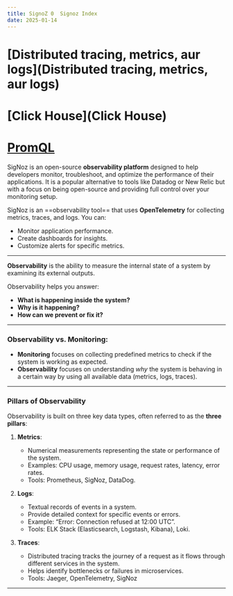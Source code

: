 ```yaml
---
title: SignoZ 0  Signoz Index
date: 2025-01-14
---
```


# [Distributed tracing, metrics, aur logs](Distributed tracing, metrics, aur logs)

# [Click House](Click House)

# [PromQL](PromQL)


SigNoz is an open-source **observability platform** designed to help developers monitor, troubleshoot, and optimize the performance of their applications. It is a popular alternative to tools like Datadog or New Relic but with a focus on being open-source and providing full control over your monitoring setup.



SigNoz is an ==observability tool== that uses **OpenTelemetry** for collecting metrics, traces, and logs. You can:

- Monitor application performance.
- Create dashboards for insights.
- Customize alerts for specific metrics.

---
**Observability** is the ability to measure the internal state of a system by examining its external outputs.

Observability helps you answer:

- **What is happening inside the system?**
- **Why is it happening?**
- **How can we prevent or fix it?**

---
### Observability vs. Monitoring:

- **Monitoring** focuses on collecting predefined metrics to check if the system is working as expected.
- **Observability** focuses on understanding _why_ the system is behaving in a certain way by using all available data (metrics, logs, traces).

---

### Pillars of Observability

Observability is built on three key data types, often referred to as the **three pillars**:

1. **Metrics**:
    - Numerical measurements representing the state or performance of the system.
    - Examples: CPU usage, memory usage, request rates, latency, error rates.
    - Tools: Prometheus, SigNoz, DataDog.

2. **Logs**:
    - Textual records of events in a system.
    - Provide detailed context for specific events or errors.
    - Example: “Error: Connection refused at 12:00 UTC”.
    - Tools: ELK Stack (Elasticsearch, Logstash, Kibana), Loki.

3. **Traces**:
    - Distributed tracing tracks the journey of a request as it flows through different services in the system.
    - Helps identify bottlenecks or failures in microservices.
    - Tools: Jaeger, OpenTelemetry, SigNoz

---


